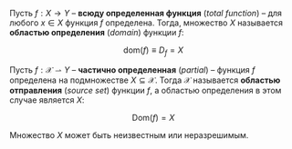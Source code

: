 
Пусть $f:X→Y$ – **всюду определенная функция** (*total function*) – для любого $x∈X$ функция $f$ определена. Тогда, множество $X$ называется **областью определения** (*domain*) функции $f$:

$$
\text{dom}(f) \equiv D_f = X
$$

Пусть $f: \mathcal{X} \rightharpoonup Y$ – **частично определенная** (*partial*) – функция $f$ определена на подмножестве $X⊆\mathcal{X}$. Тогда $\mathcal{X}$ называется **областью отправления** (*source set*) функции $f$, а областью определения в этом случае является $X$:

$$
\mathrm{Dom}(f) = X
$$

Множество $X$ может быть неизвестным или неразрешимым.

